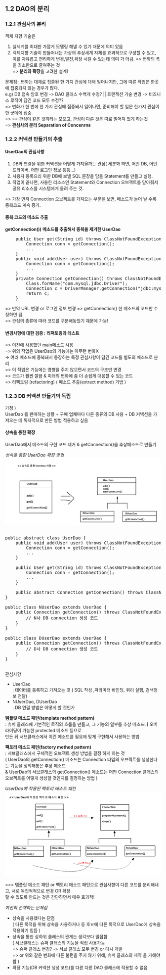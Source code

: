 ## 1.2 DAO의 분리


### 1.2.1 관심사의 분리

객체 지향 기술은
1. 실세계를 최대한 가깝게 모델링 해낼 수 있기 때문에 의미 있음
2. 객체지향 기술이 만들어내는 가상의 추상세계 자체를 효과적으로 구성할 수 있고, <br>
이를 자유롭고 편리하게 변경,발전,확장 시킬 수 있는데 의미 가 더큼.
=> 변화의 폭을 최소한으로 줄여주는 것 <br>
=> **분리와 확장**을 고려한 설계!


문제점 : 변화는 대체로 집중된 한 가지 관심에 대해 일어나지만, 그에 따른 작업은 한곳에 집중되지 않는 경우가 많다.<br>
e.g) DB 접속 암호 변경 -> DAO 클래스 수백개 수정? || 트랜잭션 기술 변경 -> 비즈니스 로직이 담긴 코드 모두 수정?? <br>
=> 변화가 한 번에 한 가지 관심에 집중돼서 일어나면, 준비해야 할 일은 한가지 관심이 한 군데에 집중. <br>
=> == 관심이 같은 것끼리는 모으고, 관심이 다른 것은 따로 떨어져 있게 하는것 <br>
=> **관심사의 분리 Separation of Concenrns**


### 1.2.2 커넥션 만들기의 추출


#### UserDao의 관심사항
1. DB와 연결을 위한 커넥션을 어떻게 가져올까는 관심( 세분화 하면, 어떤 DB, 어떤 드라이버, 어떤 로그인 정보 등등...)
2. 사용자 등록으리 위한 DB에 보낼 SQL 문장을 담을 Statement를 만들고 실행.
3. 작업이 끝나면, 사용한 리소스인 Statement와 Connection 오브젝트를 닫아줘서 공유 리소스를 시스템에게 돌려 주는 것.

=> 가장 먼저 Connection 오브젝트를 가져오는 부분을 보면, 메소드가 늘어 날 수록 중복코드 계속 증가.

#### 중복 코드의 메소드 추출

**getConnection()) 메소드를 추출해서 중복을 제거한 UserDao**
<pre>
	public User get(String id) throws ClassNotFoundException, SQLException {		
		Connection conn = getConnection();
		...
	}
	public void add(User user) throws ClassNotFoundException, SQLException {
		Connection conn = getConnection();
		...
	}
	private Connection getConnection() throws ClassNotFoundException, SQLException {
		Class.forName("com.mysql.jdbc.Driver");
		Connection c = DriverManager.getConnection("jdbc:mysql://localhost/springbook", "spring","book");
		return c;
	}
</pre>


=> 만약 URL 변경 or 로그인 정보 변경 => getConnection() 한 메소드의 코드만 수정하면 됨. <br>
=> 관심의 종류에 따라 코드를 구분해놓았기 떄문에 가능!


#### 변경사항에 대한 검증 : 리팩토링과 테스트

=> 이전에 사용했던 main메소드 사용 <br>
=> 위의 작업은 UserDao의 기능에는 아무런 변화X <br>
=> 여러 메소드에 중복돼서 등장하는 특정 관심사항이 담긴 코드를 별도의 메소드로 분리 <br>
=> 이 작업은 기능에는 영향을 주지 않으면서 코드의 구조만 변경  <br>
=> 코드가 훨씬 깔끔 & 미래의 변화에 좀 더 손쉽게 대응할 수 있는 코드 <br>
=> 리팩토링 (refactoring) ( 메소드 추출(extract method) 기법 )<br>


### 1.2.3 DB 커넥션 만들기의 독립

가정 ) <br>
UserDao 를 판매하는 상황 + 구매 업체마다 다른 종류의 DB 사용 + DB 커넥션을 가져오는 데 독자적으로 만든 방법 적용하고 싶음 <br>

#### 상속을 통한 확장

UserDao에서 메소드의 구현 코드 제거 & getConnection()을 추상메소드로 만들기

*상속을 통한 UserDao 확장 방법*
![Alt 1-1 상속을 통한 UserDao 확장 방법](./pic1-1.png)


<pre>

public abstract class UserDao {
	public void add(User user) throws ClassNotFoundException, SQLException {
		Connection conn = getConnection();
		...
	}
	
	public User get(String id) throws ClassNotFoundException, SQLException {		
		Connection conn = getConnection();
		...
	}
	
	public abstract Connection getConnection() throws ClassNotFoundException, SQLException;
}

public class NUserDao extends UserDao {
	public Connection getConnection() throws ClassNotFoundException, SQLException {
		// N사 DB connection 생성 코드
	}
}

public class DUserDao extends UserDao {
	public Connection getConnection() throws ClassNotFoundException, SQLException {
		// D사 DB connection 생성 코드
	}
}

</pre>


관심사항
- UserDao <br>
 : 데이터를 등록하고 가져오는 것 ( SQL 작성 ,파라미터 바인딩, 쿼리 실행, 검색정보 전달)
- NUserDao, DUserDao <br>
 : DB 연결 방법은 어떻게 할 것인가


**템플릿 메소드 패턴(template method pattern)** <br>
 : 슈퍼 클래스에 기본적인 로직의 흐름을 만들고, 그 기능의 일부를 추상 메소드나 오버라이딩이 가능한 protected 메소드 등으로 <br>
   만든 뒤 서브클래스에서 이런 메소드를 필요에 맞게 구현해서 사용하는 방법 <br>


**팩토리 메소드 패턴(factory method pattern)** <br>
 : 서브클래스에서 구체적인 오브젝트 생성 방법을 결정 하게 하는 것 <br>
( UserDao의 getConnection() 메소드는 Connection 타입의 오브젝트를 생성한다는 기능을 정의해놓은 추상 메소드 <br>
  & UserDao의 서브클래스의 getConnection() 메소드는 어떤 Connection 클래스의 오브젝트를 어떻게 생성할 것인지를 결정하는 방법 ) 
  
  
*UserDao에 적용된 팩토리 메소드 패턴*
![Alt 1-2 UserDao에 적용된 팩토리 메소드 패턴](./pic1-2.png)


==> 탬플릿 메소드 패턴 or 팩토리 메소드 패턴으로 관심사항이 다른 코드를 분리해내고, 서로 독집적적으로 변경 OR 확장 <br>
할 수 있도록 만드는 것은 간단하면서 매우 효과적!


*여전히 존재하는 문제점*
- 상속을 사용했다는 단점<br>
 ( 다른 목적을 위해 상속을 사용하거나 등 후ㅠ에 다른 목적으로 UserDao에 상속을 적용하기 힘듬 )
- 상속을 통한 상하위 클래스의 관계는 생각보다 밀접함 <br>
 ( 서브클래스는 슈퍼 클래스의 기능을 직접 사용가능 <br>
   => 슈퍼 클래스 변경? -> 서브 클래스 모두 변경 or 다시 개발 <br>
   => or 위와 같은 변화에 따른 불편을 주지 않기 위해, 슈퍼 클래스의 제약 을 가해야함 )
- 확장 기능(DB 커넥션 생성 코드)를 다른 다른 DAO 클래스에 적용할 수 없음 <br>